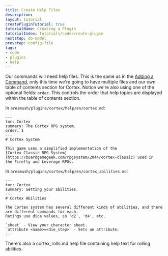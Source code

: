 ```yaml
---
title: Create Help Files
description: 
layout: tutorial
createPluginTutorial: true
tutorialName: Creating a Plugin
tutorialIndex: tutorials/code/create-plugin
nextstep: db-model
prevstep: config-file
tags:
- code
- plugins
- help
---
```


Our commands will need help files.  This is the same as in the [Adding a Command](/tutorials/code/add-cmd), only this time we're going to have multiple files and our own table of contents section for Cortex.  Notice we're also using one of the optional fields: `order`.  This controls the order that help topics are displayed within the table of contents section.


In `aresmush/plugins/cortex/help/en/cortex.md`:

    ---
    toc: Cortex
    summary: The Cortex RPG system.
    order: 1
    ---
    # Cortex System
    
    This game uses a simplified implementation of the 
    [Cortex Classic RPG System](https://boardgamegeek.com/rpgsystem/2044/cortex-classic) used in 
    the Firefly and Leverage RPGs.

In `aresmush/plugins/cortex/help/en/cortex_abilities.md`:

    ---
    toc: Cortex
    summary: Setting your abilities.
    ---
    # Cortex Abilities
    
    The Cortex system has several different kinds of abilities, and there are different commands for each.
    Ratings use dice values, so 'd2', 'd4', etc.
    
    `sheet` - View your character sheet.
    `attribute <name>=<die_step>` - Sets an attribute.
    ...


There's also a cortex_rolls.md help file containing help text for rolling abilities.